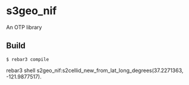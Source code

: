s3geo_nif
=====

An OTP library

Build
-----

    $ rebar3 compile

rebar3 shell
s2geo_nif:s2cellid_new_from_lat_long_degrees(37.2271363, -121.9877517).
